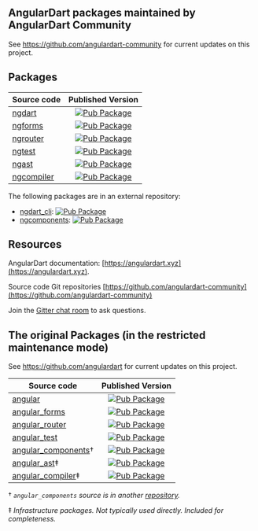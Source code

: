 ## AngularDart packages maintained by AngularDart Community

See https://github.com/angulardart-community for current updates on this project.

## Packages

| Source code    | Published Version                                                                                      |
|----------------|:------------------------------------------------------------------------------------------------------:|
| [ngdart]       | [![Pub Package](https://img.shields.io/pub/v/ngdart.svg)](https://pub.dev/packages/ngdart)             |
| [ngforms]      | [![Pub Package](https://img.shields.io/pub/v/ngforms.svg)](https://pub.dev/packages/ngforms)           |
| [ngrouter]     | [![Pub Package](https://img.shields.io/pub/v/ngrouter.svg)](https://pub.dev/packages/ngrouter)         |
| [ngtest]       | [![Pub Package](https://img.shields.io/pub/v/ngtest.svg)](https://pub.dev/packages/ngtest)             |
| [ngast]        | [![Pub Package](https://img.shields.io/pub/v/ngast.svg)](https://pub.dev/packages/ngast)               |
| [ngcompiler]   | [![Pub Package](https://img.shields.io/pub/v/ngcompiler.svg)](https://pub.dev/packages/ngcompiler)     |

The following packages are in an external repository:

- [ngdart_cli]: [![Pub Package](https://img.shields.io/pub/v/ngdart_cli.svg)](https://pub.dev/packages/ngdart_cli)
- [ngcomponents]: [![Pub Package](https://img.shields.io/pub/v/ngcomponents.svg)](https://pub.dev/packages/ngcomponents)

## Resources

AngularDart documentation: [https://angulardart.xyz](https://angulardart.xyz).

Source code Git repositories [https://github.com/angulardart-community](https://github.com/angulardart-community)

Join the [Gitter chat room](https://gitter.im/angulardart/community) to ask questions.

## The original Packages (in the restricted maintenance mode)

See https://github.com/angulardart for current updates on this project.

| Source code                  | Published Version                                                                                                  |
|------------------------------|:------------------------------------------------------------------------------------------------------------------:|
| [angular]                    | [![Pub Package](https://img.shields.io/pub/v/angular.svg)](https://pub.dev/packages/angular)                       |
| [angular_forms]              | [![Pub Package](https://img.shields.io/pub/v/angular_forms.svg)](https://pub.dev/packages/angular_forms)           |
| [angular_router]             | [![Pub Package](https://img.shields.io/pub/v/angular_router.svg)](https://pub.dev/packages/angular_router)         |
| [angular_test]               | [![Pub Package](https://img.shields.io/pub/v/angular_test.svg)](https://pub.dev/packages/angular_test)             |
| [angular_components]&dagger; | [![Pub Package](https://img.shields.io/pub/v/angular_components.svg)](https://pub.dev/packages/angular_components) |
| [angular_ast]&ddagger;       | [![Pub Package](https://img.shields.io/pub/v/angular_ast.svg)](https://pub.dev/packages/angular_ast)               |
| [angular_compiler]&ddagger;  | [![Pub Package](https://img.shields.io/pub/v/angular_compiler.svg)](https://pub.dev/packages/angular_compiler)     |

&dagger; _`angular_components` source is in another [repository](https://github.com/angulardart/angular_components)._

&ddagger; _Infrastructure packages. Not typically used directly.
Included for completeness._

[angular]: https://github.com/angulardart/angular/tree/master/angular
[angular_ast]: https://github.com/angulardart/angular/tree/master/angular_ast
[angular_compiler]: https://github.com/angulardart/angular/tree/master/angular_compiler
[angular_components]: https://github.com/angulardart/angular_components/tree/master/angular_components
[angular_forms]: https://github.com/angulardart/angular/tree/master/angular_forms
[angular_router]: https://github.com/angulardart/angular/tree/master/angular_router
[angular_test]: https://github.com/angulardart/angular/tree/master/angular_test
[ngdart]: https://github.com/angulardart-community/angular/tree/master/ngdart 
[ngforms]: https://github.com/angulardart-community/angular/tree/master/ngforms 
[ngrouter]: https://github.com/angulardart-community/angular/tree/master/ngrouter 
[ngtest]: https://github.com/angulardart-community/angular/tree/master/ngtest 
[ngast]: https://github.com/angulardart-community/angular/tree/master/ngast 
[ngcompiler]: https://github.com/angulardart-community/angular/tree/master/ngcompiler
[ngdart_cli]: https://github.com/angulardart-community/ngdart_cli
[ngcomponents]: https://github.com/angulardart-community/angular_components


